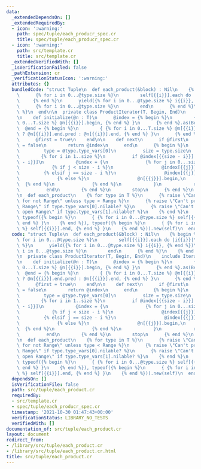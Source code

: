 ```yaml
---
data:
  _extendedDependsOn: []
  _extendedRequiredBy:
  - icon: ':warning:'
    path: spec/tuple/each_producr_spec.cr
    title: spec/tuple/each_producr_spec.cr
  - icon: ':warning:'
    path: src/template.cr
    title: src/template.cr
  _extendedVerifiedWith: []
  _isVerificationFailed: false
  _pathExtension: cr
  _verificationStatusIcon: ':warning:'
  attributes: {}
  bundledCode: "struct Tuple\n  def each_product(&block) : Nil\n    {% begin %}\n\
    \      {% for i in 0...@type.size %}\n        self[{{i}}].each do |i{{i}}|\n \
    \     {% end %}\n      yield({% for i in 0...@type.size %} i{{i}}, {% end %})\n\
    \      {% for i in 0...@type.size %}\n        end\n      {% end %}\n    {% end\
    \ %}\n  end\n\n  private class ProductIterator(T, Begin, End)\n    include Iterator(Begin)\n\
    \n    def initialize(@n : T)\n      @index = {% begin %}\n        { {% for i in\
    \ 0...T.size %} @n[{{i}}].begin, {% end %} }\n      {% end %}.as(Begin)\n    \
    \  @end = {% begin %}\n        { {% for i in 0...T.size %} @n[{{i}}].exclusive?\
    \ ? @n[{{i}}].end.pred : @n[{{i}}].end, {% end %} }\n      {% end %}.as(End)\n\
    \      @first = true\n    end\n\n    def next\n      if @first\n        @first\
    \ = false\n        return @index\n      end\n      {% begin %}\n        {%\n \
    \         type = @type.type_vars[0]\n          size = type.size\n        %}\n\
    \        {% for i in 1..size %}\n          if @index[{{size - i}}] < @end[{{size\
    \ - i}}]\n            @index = {\n              {% for j in 0...size %}\n    \
    \            {% if j < size - i %}\n                  @index[{{j}}],\n       \
    \         {% elsif j == size - i %}\n                  @index[{{j}}] + 1,\n  \
    \              {% else %}\n                  @n[{{j}}].begin,\n              \
    \  {% end %}\n              {% end %}\n            }\n            return @index\n\
    \          end\n        {% end %}\n        stop\n      {% end %}\n    end\n  end\n\
    \n  def each_product\n    {% for type in T %}\n      {% raise \"Can't product\
    \ for not Range\" unless type < Range %}\n      {% raise \"Can't product for open\
    \ Range\" if type.type_vars[0].nilable? %}\n      {% raise \"Can't product for\
    \ open Range\" if type.type_vars[1].nilable? %}\n    {% end %}\n    ProductIterator(self,\
    \ typeof({% begin %}\n      { {% for i in 0...@type.size %} self[{{i}}].begin,{%\
    \ end %} }\n    {% end %}), typeof({% begin %}\n      { {% for i in 0...@type.size\
    \ %} self[{{i}}].end, {% end %} }\n    {% end %})).new(self)\n  end\nend\n"
  code: "struct Tuple\n  def each_product(&block) : Nil\n    {% begin %}\n      {%\
    \ for i in 0...@type.size %}\n        self[{{i}}].each do |i{{i}}|\n      {% end\
    \ %}\n      yield({% for i in 0...@type.size %} i{{i}}, {% end %})\n      {% for\
    \ i in 0...@type.size %}\n        end\n      {% end %}\n    {% end %}\n  end\n\
    \n  private class ProductIterator(T, Begin, End)\n    include Iterator(Begin)\n\
    \n    def initialize(@n : T)\n      @index = {% begin %}\n        { {% for i in\
    \ 0...T.size %} @n[{{i}}].begin, {% end %} }\n      {% end %}.as(Begin)\n    \
    \  @end = {% begin %}\n        { {% for i in 0...T.size %} @n[{{i}}].exclusive?\
    \ ? @n[{{i}}].end.pred : @n[{{i}}].end, {% end %} }\n      {% end %}.as(End)\n\
    \      @first = true\n    end\n\n    def next\n      if @first\n        @first\
    \ = false\n        return @index\n      end\n      {% begin %}\n        {%\n \
    \         type = @type.type_vars[0]\n          size = type.size\n        %}\n\
    \        {% for i in 1..size %}\n          if @index[{{size - i}}] < @end[{{size\
    \ - i}}]\n            @index = {\n              {% for j in 0...size %}\n    \
    \            {% if j < size - i %}\n                  @index[{{j}}],\n       \
    \         {% elsif j == size - i %}\n                  @index[{{j}}] + 1,\n  \
    \              {% else %}\n                  @n[{{j}}].begin,\n              \
    \  {% end %}\n              {% end %}\n            }\n            return @index\n\
    \          end\n        {% end %}\n        stop\n      {% end %}\n    end\n  end\n\
    \n  def each_product\n    {% for type in T %}\n      {% raise \"Can't product\
    \ for not Range\" unless type < Range %}\n      {% raise \"Can't product for open\
    \ Range\" if type.type_vars[0].nilable? %}\n      {% raise \"Can't product for\
    \ open Range\" if type.type_vars[1].nilable? %}\n    {% end %}\n    ProductIterator(self,\
    \ typeof({% begin %}\n      { {% for i in 0...@type.size %} self[{{i}}].begin,{%\
    \ end %} }\n    {% end %}), typeof({% begin %}\n      { {% for i in 0...@type.size\
    \ %} self[{{i}}].end, {% end %} }\n    {% end %})).new(self)\n  end\nend\n"
  dependsOn: []
  isVerificationFile: false
  path: src/tuple/each_product.cr
  requiredBy:
  - src/template.cr
  - spec/tuple/each_producr_spec.cr
  timestamp: '2021-10-30 01:47:43+00:00'
  verificationStatus: LIBRARY_NO_TESTS
  verifiedWith: []
documentation_of: src/tuple/each_product.cr
layout: document
redirect_from:
- /library/src/tuple/each_product.cr
- /library/src/tuple/each_product.cr.html
title: src/tuple/each_product.cr
---
```

